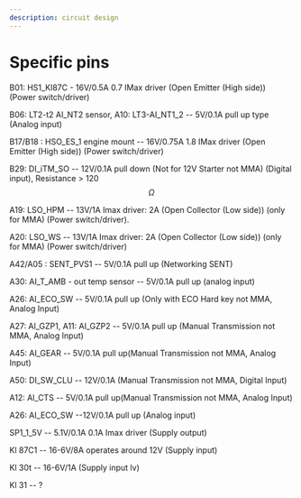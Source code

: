 ```yaml
---
description: circuit design
---
```


# Specific pins

B01: HS1\_Kl87C  - 16V/0.5A  0.7 IMax driver (Open Emitter (High side))  (Power switch/driver)

B06: LT2-t2 AI\_NT2 sensor,  A10: LT3-AI\_NT1\_2 -- 5V/0.1A pull up type  (Analog input)

B17/B18  : HSO\_ES\_1 engine mount -- 16V/0.75A  1.8 IMax driver (Open Emitter (High side)) (Power switch/driver)

B29: DI\_iTM\_SO                               -- 12V/0.1A pull down (Not for 12V Starter not MMA) (Digital input), Resistance  > 120 $$\Omega$$

A19: LSO\_HPM                                  --  13V/1A   Imax driver: 2A (Open Collector (Low side)) (only for MMA) (Power switch/driver).

A20: LSO\_WS                                   --  13V/1A   Imax driver: 2A (Open Collector (Low side)) (only for MMA) (Power switch/driver)

A42/A05 : SENT\_PVS1                    -- 5V/0.1A pull up (Networking SENT)

A30: AI\_T\_AMB - out temp sensor -- 5V/0.1A pull up  (analog input)

A26: AI\_ECO\_SW                             -- 5V/0.1A pull up (Only with ECO Hard key not MMA, Analog Input)&#x20;

A27: AI\_GZP1, A11: AI\_GZP2           -- 5V/0.1A pull up (Manual Transmission not MMA, Analog Input)&#x20;

A45: AI\_GEAR                                  -- 5V/0.1A pull up(Manual Transmission not MMA, Analog Input)&#x20;

A50: DI\_SW\_CLU                             -- 12V/0.1A (Manual Transmission not MMA, Digital Input)&#x20;

A12: AI\_CTS                                     -- 5V/0.1A pull up(Manual Transmission not MMA, Analog Input)&#x20;

A26: AI\_ECO\_SW                             --12V/0.1A pull up (Analog input)

SP1\_1\_5V                                          -- 5.1V/0.1A  0.1A Imax driver (Supply output)

Kl 87C1                                           -- 16-6V/8A  operates around 12V (Supply input)

Kl 30t                                              --  16-6V/1A (Supply input lv)

Kl 31                                                -- ?

